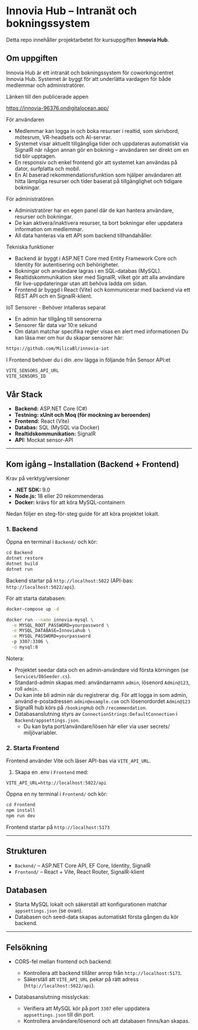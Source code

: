 # Innovia Hub – Intranät och bokningssystem

Detta repo innehåller projektarbetet för kursuppgiften **Innovia Hub**.

## Om uppgiften

Innovia Hub är ett intranät och bokningssystem för coworkingcentret Innovia Hub. Systemet är byggt för att underlätta vardagen för både medlemmar och administratörer.

Länken till den publicerade appen 

<a href="https://innovia-96376.ondigitalocean.app">https://innovia-96376.ondigitalocean.app/</a>


För användaren
- Medlemmar kan logga in och boka resurser i realtid, som skrivbord, mötesrum, VR-headsets och AI-servrar.
- Systemet visar aktuellt tillgängliga tider och uppdateras automatiskt via SignalR när någon annan gör en bokning – användaren ser direkt om en tid blir upptagen.
- En responsiv och enkel frontend gör att systemet kan användas på dator, surfplatta och mobil.
- En AI baserad rekommendationsfunktion som hjälper användaren att hitta lämpliga resurser och tider baserat på tillgänglighet och tidigare bokningar.

För administratören
- Administratörer har en egen panel där de kan hantera användare, resurser och bokningar.
- De kan aktivera/inaktivera resurser, ta bort bokningar eller uppdatera information om medlemmar.
- All data hanteras via ett API som backend tillhandahåller.

Tekniska funktioner
- Backend är byggt i ASP.NET Core med Entity Framework Core och Identity för autentisering och behörigheter.
- Bokningar och användare lagras i en SQL-databas (MySQL).
- Realtidskommunikation sker med SignalR, vilket gör att alla användare får live-uppdateringar utan att behöva ladda om sidan.
- Frontend är byggd i React (Vite) och kommunicerar med backend via ett REST API och en SignalR-klient.

IoT Sensorer - Behöver intalleras separat 
- En admin har tillgång till sensorerna
- Sensorer får data var 10:e sekund
- Om datan matchar specifika regler visas en alert med informationen
Du kan läsa mer om hur du skapar sensorer här:
```bash
https://github.com/MilicaBl/innovia-iot
```
I Frontend behöver du i din .env lägga in följande från Sensor API:et
```bash
VITE_SENSORS_API_URL
VITE_SENSORS_ID
```
## Vår Stack

- **Backend:** ASP.NET Core (C#)
- **Testning: xUnit och Moq (för mockning av beroenden)**
- **Frontend:** React (Vite)
- **Databas:** SQL (MySQL via Docker)
- **Realtidskommunikation:** SignalR
- **API:** Mockat sensor-API

---

## Kom igång – Installation (Backend + Frontend)

Krav på verktyg/versioner
- **.NET SDK:** 9.0
- **Node.js:** 18 eller 20 rekommenderas
- **Docker:** krävs för att köra MySQL-containern 

Nedan följer en steg-för-steg guide för att köra projektet lokalt.

### 1. Backend

Öppna en terminal i `Backend/` och kör:
```powershell
cd Backend
dotnet restore
dotnet build
dotnet run
```

Backend startar på `http://localhost:5022` (API-bas: `http://localhost:5022/api`).

För att starta databasen:
```bash
docker-compose up -d

docker run --name innovia-mysql \
  -e MYSQL_ROOT_PASSWORD=yourpassword \
  -e MYSQL_DATABASE=Innoviahub \
  -e MYSQL_PASSWORD=yourpassword 
  -p 3307:3306 \
  -d mysql:8

```

Notera:
- Projektet seedar data och en admin-användare vid första körningen (se `Services/DbSeeder.cs`).
- Standard-admin skapas med: användarnamn `admin`, lösenord `Admin@123`, roll `admin`.
- Du kan inte bli admin när du registrerar dig. För att logga in som admin, använd e-postadressen `admin@example.com` och lösenordordet `Admin@123`
- SignalR hub körs på `/bookingHub` och `/recommendation`.
- Databasanslutning styrs av `ConnectionStrings:DefaultConnection` i `Backend/appsettings.json`.
  - Du kan byta port/användare/lösen här eller via user secrets/ miljövariabler.

### 2. Starta Frontend

Frontend använder Vite och läser API-bas via `VITE_API_URL`.

1. Skapa en .env i `Frontend` med:
```env
VITE_API_URL=http://localhost:5022/api
```

Öppna en ny terminal i `Frontend/` och kör:
```powershell
cd Frontend
npm install
npm run dev
```

Frontend startar på `http://localhost:5173` 

---

## Strukturen
- `Backend/` – ASP.NET Core API, EF Core, Identity, SignalR
- `Frontend/` – React + Vite, React Router, SignalR-klient

## Databasen
- Starta MySQL lokalt och säkerställ att konfigurationen matchar `appsettings.json` (se ovan).
- Databasen och seed-data skapas automatiskt första gången du kör backend.

---

## Felsökning

- CORS-fel mellan frontend och backend:
  - Kontrollera att backend tillåter anrop från `http://localhost:5173`.
  - Säkerställ att `VITE_API_URL` pekar på rätt adress (`http://localhost:5022/api`).

- Databasanslutning misslyckas:
  - Verifiera att MySQL kör på port `3307` eller uppdatera `appsettings.json` till din port.
  - Kontrollera användare/lösenord och att databasen finns/kan skapas.
